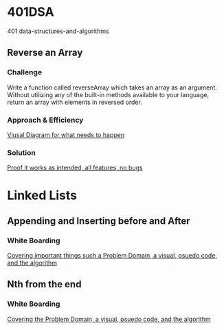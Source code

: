 # 401DSA
401 data-structures-and-algorithms


## Reverse an Array

### Challenge
Write a function called reverseArray which takes an array as an argument. Without utilizing any of the built-in methods available to your language, return an array with elements in reversed order.  

### Approach & Efficiency
[Viusal Diagram for what needs to happen](/assets/arrayreversethoughts.png)

### Solution
[Proof it works as intended, all features, no bugs](/assets/Solutionproofreversearray.png)


# Linked Lists

## Appending and Inserting before and After

### White Boarding
[Covering important things such a Problem Domain, a visual, psuedo code, and the algorithm](/assets/AppendBeforeAfter.jpg)



## Nth from the end

### White Boarding
[Covering the Problem Domain, a visual, psuedo code, and the algorithm](assets/NthFromEnd.jpg)